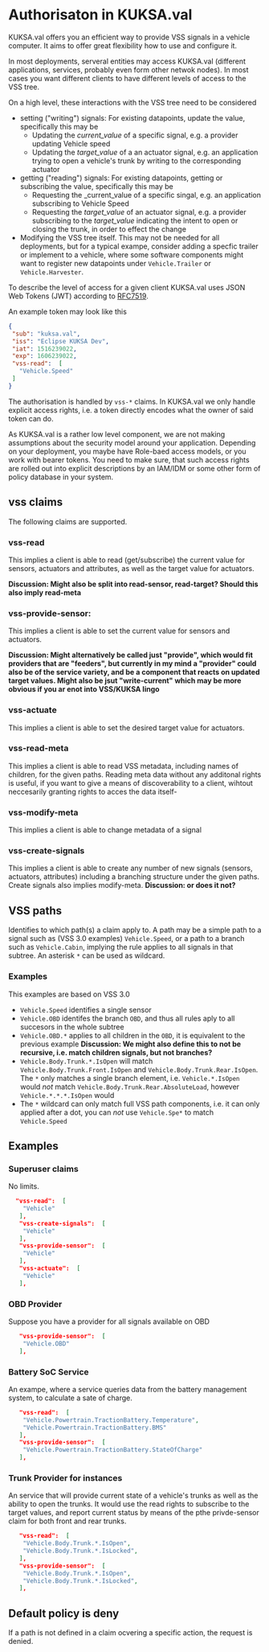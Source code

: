 # Authorisaton in KUKSA.val

KUKSA.val offers you an efficient way to provide VSS signals in a vehicle computer. It aims to offer great flexibility how to use and configure it.

In most deployments, serveral entities may access KUKSA.val (different applications, services, probably even form other netwok nodes). In most cases you want different clients to have different levels of access to the VSS tree.

On a high level, these interactions with the VSS tree need to be considered

 * setting ("writing") signals: For existing datapoints, update the value, specifically this may be 
   * Updating the _current_value_ of a specific signal, e.g. a provider updating Vehicle speed 
   * Updating the _target_value_ of a an actuator signal, e.g. an application trying to open a vehicle's trunk by writing to the corresponding actuator
 * getting ("reading") signals: For existing datapoints, getting or subscribing the value, specifically this may be
   * Requesting the _current_value of a specific singal, e.g. an application subscribing to Vehicle Speed
   * Requesting the _target_value_ of an actuator signal, e.g. a provider subscribing to the _target_value_ indicating the intent to open or closing the trunk, in order to effect the change
 * Modifying the VSS tree itself. This may not be needed for all deployments, but for a typical exampe, consider adding a specfic trailer or implement to a vehicle, where some software components might want to register new datapoints under `Vehicle.Trailer` or `Vehicle.Harvester`.


 To describe the level of access for a given client KUKSA.val uses JSON Web Tokens (JWT) according to [RFC7519](https://www.rfc-editor.org/rfc/rfc7519).

 An example token may look like this

 ```json
{
  "sub": "kuksa.val",
  "iss": "Eclipse KUKSA Dev",
  "iat": 1516239022,
  "exp": 1606239022,
  "vss-read":  [
    "Vehicle.Speed"
  ]
}
``` 

The authorisation is handled by `vss-*` claims. In KUKSA.val we only handle explicit access rights, i.e. a token directly encodes what the owner of said token can do. 

As KUKSA.val is a rather low level component, we are not making assumptions about the security model around your application. Depending on your deployment, you maybe have Role-baed access models, or you work with bearer tokens. You need to make sure, that such access rights are rolled out into explicit descriptions by an IAM/IDM or some other form of policy database in your system.


## vss claims 

The following claims are supported.

### vss-read
This implies a client is able to read (get/subscribe) the current value for sensors, actuators and attributes, as well as the target value for actuators.

**Discussion: Might also be split into read-sensor, read-target? Should this also imply read-meta**

### vss-provide-sensor:
This implies a client is able to set the current value for sensors and actuators.

**Discussion: Might alternatively be called just "provide", which would fit providers that are "feeders", but  currently in my mind a "provider" could also be of the service variety, and be a component that reacts on updated target values. Might also be jsut "write-current" which may be more obvious if you ar enot into VSS/KUKSA lingo**

### vss-actuate
This implies a client is able to set the desired target value for actuators.

### vss-read-meta
This implies a client is able to read VSS metadata, including names of children, for the given paths. Reading meta data without any additonal rights is useful, if you want to give a means of discoverability to a client, wihtout neccesarily granting rights to acces the data itself-

### vss-modify-meta
This implies a client is able to change metadata of a signal

### vss-create-signals
This implies a client is able to create any number of new signals (sensors, actuators, attributes) including a branching structure under the given paths.
Create signals also implies modify-meta. **Discussion: or does it not?**



## VSS paths
Identifies to which path(s) a claim apply to. A path may be a simple path to a signal such as (VSS  3.0 examples) `Vehicle.Speed`, or a path to a branch such as `Vehicle.Cabin`, implying the rule applies to all signals in that subtree. An asterisk `*` can be used as wildcard.

### Examples
This examples are based on VSS 3.0
 * `Vehicle.Speed` identifies a single sensor
 * `Vehicle.OBD` identifes the branch `OBD`, and thus all rules aply to all succesors in the whole subtree
 * `Vehicle.OBD.*` applies to all children in the `OBD`, it is equivalent to the previous example **Discussion: We might also define this to not be recursive, i.e. match children signals, but not branches?**
 * `Vehicle.Body.Trunk.*.IsOpen` will match `Vehicle.Body.Trunk.Front.IsOpen` and `Vehicle.Body.Trunk.Rear.IsOpen`. The `*` only matches a single branch element, i.e. `Vehicle.*.IsOpen` would _not_ match  `Vehicle.Body.Trunk.Rear.AbsoluteLoad`, however `Vehicle.*.*.*.IsOpen` would
 * The `*` wildcard can only match full VSS path components, i.e. it can only applied after a dot, you can _not_ use `Vehicle.Spe*` to match `Vehicle.Speed`

## Examples

### Superuser claims
No limits.

```json
  "vss-read":  [
    "Vehicle"
   ],
   "vss-create-signals":  [
    "Vehicle"
   ],
   "vss-provide-sensor":  [
    "Vehicle"
   ],
   "vss-actuate":  [
    "Vehicle"
   ],
```

### OBD Provider
Suppose you have a provider for all signals available on OBD

```json
   "vss-provide-sensor":  [
    "Vehicle.OBD"
   ],
```

### Battery SoC Service
An exampe, where a service queries data from the battery management system, to calculate a sate of charge.

```json
   "vss-read":  [
    "Vehicle.Powertrain.TractionBattery.Temperature",
    "Vehicle.Powertrain.TractionBattery.BMS"
   ],
   "vss-provide-sensor":  [
    "Vehicle.Powertrain.TractionBattery.StateOfCharge"
   ],
```

### Trunk Provider for instances
An service that will provide current state of a vehicle's trunks as well as the ability to open the trunks.
It would use the read rights to subscribe to the target values, and report current status by means of the pthe privde-sensor claim for both front and rear trunks.

```json
   "vss-read":  [
    "Vehicle.Body.Trunk.*.IsOpen",
    "Vehicle.Body.Trunk.*.IsLocked",
   ],
   "vss-provide-sensor":  [
    "Vehicle.Body.Trunk.*.IsOpen",
    "Vehicle.Body.Trunk.*.IsLocked",
   ],
```

## Default policy is deny
If a path is not defined in a claim ocvering a specific action, the request is denied.